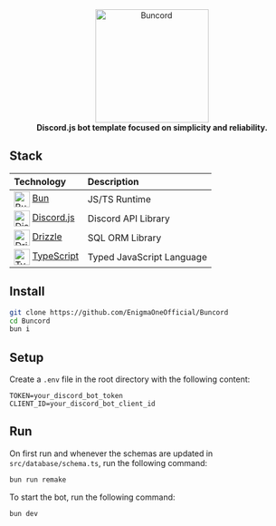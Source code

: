 <div align="center">
  <img src="https://raw.githubusercontent.com/EnigmaOneOfficial/Buncord/master/assets/buncord.png" alt="Buncord" width="200" height="200">
  <br>
  <b>Discord.js bot template focused on simplicity and reliability.</b>
</div>

## Stack

| Technology                                                                                                                                                                                     | Description                                                                      |
| :--------------------------------------------------------------------------------------------------------------------------------------------------------------------------------------------- | :------------------------------------------------------------------------------- |
| <img src="https://bun.sh/logo@2x.png" alt="Bun Logo" width="28" align="center"/> [Bun](https://bun.sh/)                                                                                        | <div style="display: flex; align-items: center;">JS/TS Runtime</div>             |
| <img src="https://discord.js.org/static/logo.svg" alt="Discord.js Logo" width="28" align="center"/> [Discord.js](https://discord.js.org/)                                                      | <div style="display: flex; align-items: center;">Discord API Library</div>       |
| <img src="https://avatars.githubusercontent.com/u/108468352?s=200&v=4" alt="Drizzle Logo" width="28" align="center"/> [Drizzle](https://orm.drizzle.team/)                                     | <div style="display: flex; align-items: center;">SQL ORM Library</div>           |
| <img src="https://www.typescriptlang.org/favicon-32x32.png?v=8944a05a8b601855de116c8a56d3b3ae" alt="TypeScript Logo" width="28" align="center"/> [TypeScript](https://www.typescriptlang.org/) | <div style="display: flex; align-items: center;">Typed JavaScript Language</div> |

## Install

```bash
git clone https://github.com/EnigmaOneOfficial/Buncord
cd Buncord
bun i
```

## Setup

Create a `.env` file in the root directory with the following content:

```env
TOKEN=your_discord_bot_token
CLIENT_ID=your_discord_bot_client_id
```

## Run

On first run and whenever the schemas are updated in `src/database/schema.ts`, run the following command:

```bash
bun run remake
```

To start the bot, run the following command:

```bash
bun dev
```